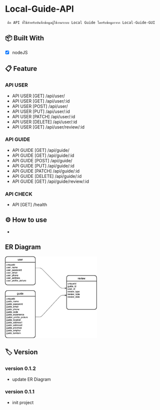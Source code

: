 #  Local-Guide-API
     คือ API ที่ใช้สำหรับบันทึกข้อมูลผู้ใช้งานระบบ Local Guide โดยรับข้อมูลาจาก Local-Guide-GUI

## 📦 Built With
- [X] nodeJS

## 📋 Feature
### API USER
- API USER [GET] /api/user/
- API USER [GET] /api/user/:id
- API USER [POST] /api/user/
- API USER [PUT] /api/user/:id
- API USER [PATCH] /api/user/:id
- API USER [DELETE] /api/user/:id
- API USER [GET] /api/user/review/:id
### API GUIDE
- API GUIDE [GET] /api/guide/
- API GUIDE [GET] /api/guide/:id
- API GUIDE [POST] /api/guide/
- API GUIDE [PUT] /api/guide/:id
- API GUIDE [PATCH] /api/guide/:id
- API GUIDE [DELETE] /api/guide/:id
- API GUIDE [GET] /api/guide/review/:id
### API CHECK
- API [GET] /health

## ⚙ How to use
-


## ER Diagram
<img src="./public/LocalGuide_ERD.jpg" width="60%">


## 🏷 Version

### version 0.1.2
- update ER Diagram

### version 0.1.1
- init project
